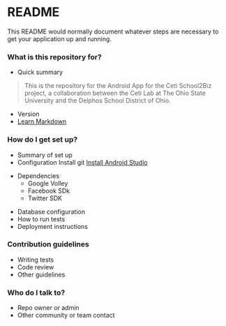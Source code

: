 # README #

This README would normally document whatever steps are necessary to get your application up and running.

### What is this repository for? ###

* Quick summary
> This is the repository for the Android App for the Ceti School2Biz project, a collaboration between the Ceti Lab at The Ohio State University and the Delphos School District of Ohio.  
* Version
* [Learn Markdown](https://bitbucket.org/tutorials/markdowndemo)

### How do I get set up? ###

* Summary of set up
* Configuration
Install git
[Install Android Studio](developer.android.com/sdk/index.html)
+ Dependencies
    * Google Volley
    * Facebook SDk
    * Twitter SDK
* Database configuration
* How to run tests
* Deployment instructions

### Contribution guidelines ###

* Writing tests
* Code review
* Other guidelines

### Who do I talk to? ###

* Repo owner or admin
* Other community or team contact
